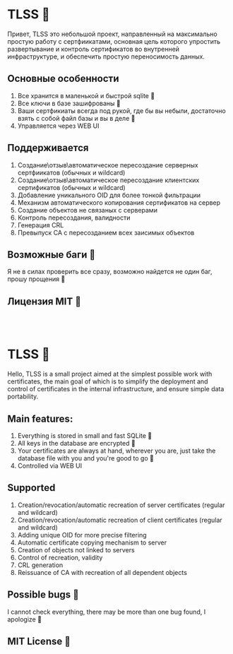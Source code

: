 # TLSS 🎈

Привет, TLSS это небольшой проект, направленный на максимально простую работу с сертфиикатами, основная цель которого упростить развертывание и контроль сертификатов во внутренней инфраструктуре, и обеспечить простую переносимость данных.

## Основные особенности

1) Все хранится в маленькой и быстрой sqlite 💾
2) Все ключи в базе зашифрованы 🔑
3) Ваши сертфикиаты всегда под рукой, где бы вы небыли, достаточно взять с собой файл базы и вы в деле 🚀
4) Управляется через WEB UI

## Поддерживается

1) Создание\отзыв\автоматическое пересоздание серверных сертфиикатов (обычных и wildcard)
2) Создание\отзыв\автоматическое пересоздание клиентских сертификатов (обычных и wildcard)
3) Добавление уникального OID для более тонкой фильтрации
4) Механизм автоматического копирования сертификатов на сервер
5) Создание объектов не связаных с серверами
6) Контроль пересоздания, валидности
7) Генерация CRL
8) Превыпуск CA с пересозданием всех заисимых объектов 

## Возможные баги 🎃
Я не в силах проверить все сразу, возможно найдется не один баг, прошу прощения 🥺

## Лицензия MIT 🎉

<br></br>

# TLSS 🎈

Hello, TLSS is a small project aimed at the simplest possible work with certificates, the main goal of which is to simplify the deployment and control of certificates in the internal infrastructure, and ensure simple data portability.

## Main features:

1) Everything is stored in small and fast SQLite 💾
2) All keys in the database are encrypted 🔑
3) Your certificates are always at hand, wherever you are, just take the database file with you and you're good to go 🚀
4) Controlled via WEB UI

## Supported

1) Creation/revocation/automatic recreation of server certificates (regular and wildcard)
2) Creation/revocation/automatic recreation of client certificates (regular and wildcard)
3) Adding unique OID for more precise filtering
4) Automatic certificate copying mechanism to server
5) Creation of objects not linked to servers
6) Control of recreation, validity
7) CRL generation
8) Reissuance of CA with recreation of all dependent objects

## Possible bugs 🎃

I cannot check everything, there may be more than one bug found, I apologize 🥺

## MIT License 🎉